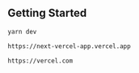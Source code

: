 ## Getting Started
```bash
yarn dev
```
```bash
https://next-vercel-app.vercel.app
```
```bash
https://vercel.com
```

